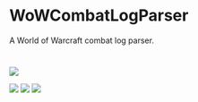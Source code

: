 # WoWCombatLogParser

A World of Warcraft combat log parser.

#
![](https://img.shields.io/badge/Version-Prerelease-critical?style=for-the-badge)

![](https://img.shields.io/badge/World%20of%20Warcraft-Shadowlands-orange?style=for-the-badge) 
![](https://img.shields.io/badge/Combat%20Log%20Version-17-informational?style=for-the-badge)
![](https://img.shields.io/badge/C%23-.NET%206.0-success?style=for-the-badge)
